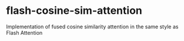 # flash-cosine-sim-attention
Implementation of fused cosine similarity attention in the same style as Flash Attention
